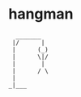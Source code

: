 # hangman

      _______
     |/      |
     |      (_)
     |      \|/
     |       |
     |      / \
     |
    _|___